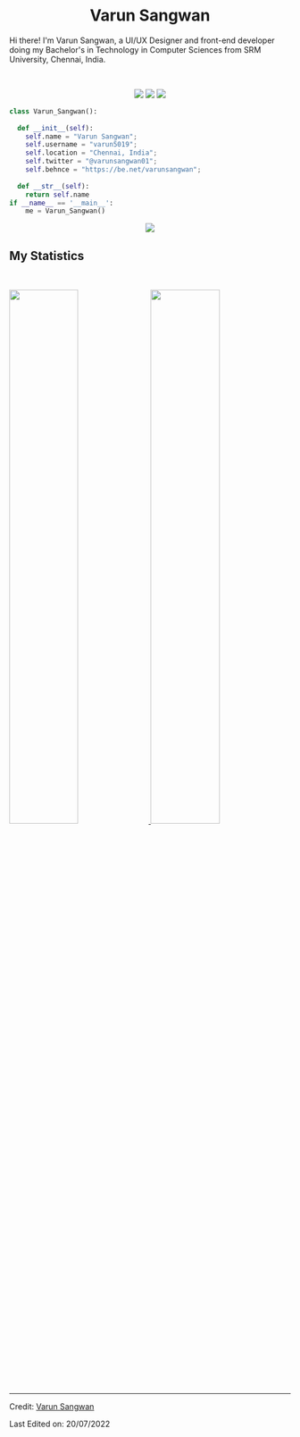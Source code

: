 <h1 align="center">
  <b>Varun Sangwan</b>
</h1>

Hi there! I'm Varun Sangwan, a UI/UX Designer and front-end developer doing my Bachelor's in Technology in Computer Sciences from SRM University, Chennai, India.

<br>

<p>
<div align="center">
  <img src="https://img.shields.io/badge/-HTML-c58545?style=for-the-badge&logo=html5&logoColor=c58545&labelColor=282828">
  <img src="https://img.shields.io/badge/-CSS-d1a01f?style=for-the-badge&logo=css3&logoColor=d1a01f&labelColor=282828">
  <img src="https://img.shields.io/badge/-Python-98b982?style=for-the-badge&logo=python&logoColor=98b982&labelColor=282828">
</div>
</p>

```python
class Varun_Sangwan():
    
  def __init__(self):
    self.name = "Varun Sangwan";
    self.username = "varun5019";
    self.location = "Chennai, India";
    self.twitter = "@varunsangwan01";
    self.behnce = "https://be.net/varunsangwan";
  
  def __str__(self):
    return self.name
if __name__ == '__main__':
    me = Varun_Sangwan()
```

<div align="center">
  <a href="https://open.spotify.com/user/6s6pbtefezpookh8gwnkko15v">
    <img src="https://readme-spotify-tingz.vercel.app/api/now-playing">
  </a>
</div>

<!--
<div align="center">
  <a href="https://open.spotify.com/user/cskjrk3she0mghfzbsa57na8h">
    <img src="https://spotify-readme-theta-virid.vercel.app/api?scan=true&theme=dark" width="240px">
  </a>
</div>
-->

## My Statistics

<br/>
<p align="left">
  <a href="https://be.net/varunsangwan">
  <img width="49.5%" src="https://github-readme-stats.vercel.app/api?username=varun5019&show_icons=true&theme=gruvbox&hide_border=true" />
    <img width="49.5%" src="https://github-readme-streak-stats.herokuapp.com/?user=varun5019&theme=gruvbox&hide_border=true" />
  </a>
</p>
<br>



------

Credit: [Varun Sangwan](https://github.com/varun5019)

Last Edited on: 20/07/2022
